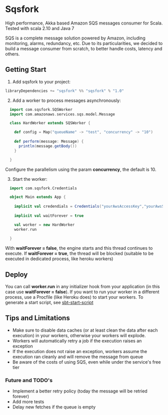 Sqsfork
======

High performance, Akka based Amazon SQS messages consumer for Scala.
Tested with scala 2.10 and Java 7

SQS is a complete message solution powered by Amazon, including monitoring, alarms, redundancy, etc. 
Due to its particularities, we decided to build a message consumer from scratch, to better handle costs, latency and others.

Getting Start
-------------

1.  Add sqsfork to your project:

  ```scala
  libraryDependencies += "sqsfork" %% "sqsfork" % "1.0"
  ```

2. Add a worker to process messages asynchronously:

  ```scala
    import com.sqsfork.SQSWorker
    import com.amazonaws.services.sqs.model.Message
  
    class HardWorker extends SQSWorker {

      def config = Map("queueName" -> "test", "concurrency" -> "10")
		  
      def perform(message: Message) {
        println(message.getBody())
      }

    }
  ```
  Configure the parallelism using the param **concurrency**, the default is 10. 	
  

3. Start the worker:

  ```scala
    import com.sqsfork.Credentials

    object Main extends App {
      
      implicit val credendials = Credentials("yourAwsAccessKey","yourAwsSecretAccessKey")
                                                   
      implicit val waitForever = true
  
      val worker = new HardWorker
      worker.run
      
    }
  ```
  
  With **waitForever = false**, the engine starts and this thread continues to execute. If **waitForever = true**, the thread 
  will be blocked (suitable to be executed in dedicated process, like heroku workers)

Deploy
------

You can call **worker.run** in any initializer hook from your application (in this case use **waitForever = false**).
If you want to run your worker in a different process, use a Procfile (like Heroku does) to start your workers. To generate a start script, see [sbt-start-script](https://github.com/sbt/sbt-start-script)


Tips and Limitations
--------------------

* Make sure to disable data caches (or at least clean the data after each execution) in your workers, otherwise your workers will explode.
* Workers will automatically retry a job if the execution raises an exception
* If the execution does not raise an exception, workers assume the execution ran cleanly and will remove the message from queue 
* Be aware of the costs of using SQS, even while under the service's free tier

### Future and TODO's

* Implement a better retry policy (today the message will be retried forever)
* Add more tests
* Delay new fetches if the queue is empty
